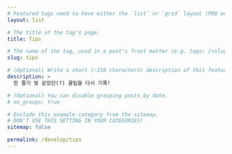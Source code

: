 ```yaml
---
# Featured tags need to have either the `list` or `grid` layout (PRO only).
layout: list

# The title of the tag's page.
title: Tips

# The name of the tag, used in a post's front matter (e.g. tags: [<slug>]).
slug: tips

# (Optional) Write a short (~150 characters) description of this featured tag.
description: >
  한 줄기 빛 같았던(?) 꿀팁을 다시 기록!

# (Optional) You can disable grouping posts by date.
# no_groups: true

# Exclude this example category from the sitemap.
# DON'T USE THIS SETTING IN YOUR CATEGORIES!
sitemap: false

permalink: /develop/tips
---
```

